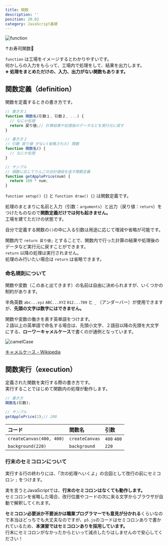 ```yaml
---
title: 関数
description: ''
position: 20.02
category: JavaScript基礎
---
```


<img src="/resource/image/p5js_flow_function.png" alt="function"/>

↑お寿司関数🍣

`function` は工場をイメージするとわかりやすいです。  
何かしらの入力をもらって、工場内で処理をして、結果を出力します。  
**※ 処理をまとめただけの、入力、出力がない関数もあります。**

## 関数定義（definition）

関数を定義するときの書き方です。

```javascript
// 書き方１
function 関数名(引数１, 引数２, ...) {
  // なにか処理
  return 戻り値;// 計算結果や処理後のデータなどを実行元に戻す
}

// 書き方２
// 引数 戻り値 がない(省略された) 関数
function 関数名() {
  // なにか処理
}

// サンプル
// 個数に応じてりんごの合計値段を返す関数定義
function getApplePrice(num) {
  return 100 * num;
}
```

`function setup() {}` と `function draw() {}` は関数定義です。  

処理のまとまりに名前と入力（引数：`arguments`）と出力（戻り値：`return`）をつけたものなので**関数定義だけでは何も起きません。**  
工場を建てただけの状態です。

自分で定義する関数の`()`の中に入る引数は用途に応じて増減や省略が可能です。

関数内で `return 戻り値;` とすることで、関数内で行った計算の結果や処理後のデータなど実行元に戻すことができます。  
`return` 以降の処理は実行されません。  
処理のみ行いたい場合は `return` は省略できます。

### 命名規則について

関数や変数（このあと出てきます）の名前は自由に決められますが、いくつかの制約があります。

半角英数 `abc...xyz` `ABC...XYZ` `012...789` と `_` （アンダーバー）が使用できますが、**先頭の文字は数字にはできません。**

関数や変数の働きを表す英単語をつけます。  
２語以上の英単語で命名する場合は、先頭小文字、２語目以降の先頭を大文字にする、**ローワーキャメルケース**で書くのが通例となっています。

<div class="flex justify-around items-center">
  <img class="w-2/4" src="/resource/image/p5js_flow_camelcase.png" alt="camelCase"/>
</div>

[キャメルケース - Wikipedia](https://ja.wikipedia.org/wiki/%E3%82%AD%E3%83%A3%E3%83%A1%E3%83%AB%E3%82%B1%E3%83%BC%E3%82%B9)

## 関数実行（execution）

定義された関数を実行する際の書き方です。  
実行することではじめて関数内の処理が動作します。

```javascript
// 書き方
関数名(引数);

// サンプル
getApplePrice(2);// 200
```

|コード|関数名|引数|
|:--|:--|:--|
|`createCanvas(400, 400)`|`createCanvas`|`400` `400`|
|`background(220)`|`background`|`220`|

### 行末のセミコロンについて
実行する行の終わりには、「次の処理へいくよ」の合図として改行の前にセミコロン `;` をつけます。

<alert>

実を言うとJavaScriptでは、**行末のセミコロンはなくても動作します。**  
セミコロンを省略した場合、改行位置やコードの次に来る文字からブラウザが自動で解釈してくれます。  

</alert>

<alert type="warning">

**セミコロン必要派か不要派かは職業プログラマーでも意見が分かれる**くらいなので本当はどっちでも大丈夫なのですが、`p5.js`のコードはセミコロンありで書かれているため、**本演習ではセミコロンありを採用しています。**  
行末にセミコロンがなかったからといって減点したりはしませんので安心してください！

</alert>